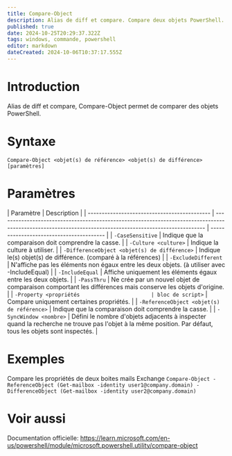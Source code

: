 ```yaml
---
title: Compare-Object
description: Alias de diff et compare. Compare deux objets PowerShell.
published: true
date: 2024-10-25T20:29:37.322Z
tags: windows, commande, powershell
editor: markdown
dateCreated: 2024-10-06T10:37:17.555Z
---
```


# Introduction

Alias de diff et compare, Compare-Object permet de comparer des objets PowerShell.

# Syntaxe

`Compare-Object <objet(s) de référence> <objet(s) de différence> [paramètres]`

# Paramètres

| Paramètre                                    | Description                                                                                                                                              |
| -------------------------------------------- | -------------------------------------------------------------------------------------------------------------------------------------------------------- | ---------------------------------------- |
| `-CaseSensitive`                             | Indique que la comparaison doit comprendre la casse.                                                                                                     |
| `-Culture <culture>`                         | Indique la culture à utiliser.                                                                                                                           |
| `-DifferenceObject <objet(s) de différence>` | Indique le(s) objet(s) de différence. (comparé à la références)                                                                                          |
| `-ExcludeDifferent`                          | N'affiche pas les éléments non égaux entre les deux objets. (à utiliser avec -IncludeEqual)                                                              |
| `-IncludeEqual`                              | Affiche uniquement les éléments égaux entre les deux objets.                                                                                             |
| `-PassThru`                                  | Ne crée par un nouvel objet de comparaison comportant les différences mais conserve les objets d'origine.                                                |
| `-Property <propriétés                       | bloc de script>`                                                                                                                                         | Compare uniquement certaines propriétés. |
| `-ReferenceObject <objet(s) de référence>`   | Indique que la comparaison doit comprendre la casse.                                                                                                     |
| `-SyncWindow <nombre>`                       | Défini le nombre d'objets adjacents à inspecter quand la recherche ne trouve pas l'objet à la même position. Par défaut, tous les objets sont inspectés. |

# Exemples

Compare les propriétés de deux boites mails Exchange
`Compare-Object -ReferenceObject (Get-mailbox -identity user1@company.domain) -DifferenceObject (Get-mailbox -identity user2@company.domain)`

# Voir aussi

Documentation officielle:
https://learn.microsoft.com/en-us/powershell/module/microsoft.powershell.utility/compare-object
